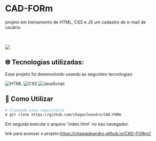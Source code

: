 # CAD-FORm
<p>projeto em treinamento de HTML, CSS e JS um cadastro de e-mail de usuário.</p>
</br></br>
<img src="src/assets/img.jpg" />

## :globe_with_meridians: Tecnologias utilizadas:

Esse projeto foi desenvolvido usando as seguintes tecnologias:

<img  alt="HTML"
     src="https://img.shields.io/badge/HTML-E34F26?style=for-the-badge&logo=html&logoColor=white"/>
<img  alt="CSS"
     src="https://img.shields.io/badge/CSS-%231572B6.svg?style=for-the-badge&logo=CSS&logoColor=white"/>
<img alt="JavaScript"
      src="https://img.shields.io/badge/JavaScript-%231572B6.svg?style=for-the-badge&logo=JavaScript&logoColor=white"/>


## :wrench: Como Utilizar
```bash
# Clonando esse repositório
$ git clone https://github.com/chagasleandro/CAD-FORm
```

Em seguida execute o arquivo 'index.html' no seu navegador.

link para acessar o projeto:https://chagasleandro.github.io/CAD-FORm//

